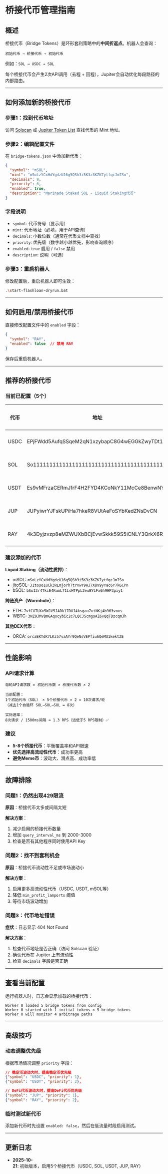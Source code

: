 # 桥接代币管理指南

## 概述

桥接代币（Bridge Tokens）是环形套利策略中的**中间折返点**。机器人会查询：

```
初始代币 → 桥接代币 → 初始代币
```

例如：`SOL → USDC → SOL`

每个桥接代币会产生2次API调用（去程 + 回程），Jupiter会自动优化每段路径的内部路由。

---

## 如何添加新的桥接代币

### 步骤1：找到代币地址

访问 [Solscan](https://solscan.io/) 或 [Jupiter Token List](https://token.jup.ag/) 查找代币的 Mint 地址。

### 步骤2：编辑配置文件

在 `bridge-tokens.json` 中添加新代币：

```json
{
  "symbol": "mSOL",
  "mint": "mSoLzYCxHdYgdzU16g5QSh3i5K3z3KZK7ytfqcJm7So",
  "decimals": 9,
  "priority": 6,
  "enabled": true,
  "description": "Marinade Staked SOL - Liquid Staking代币"
}
```

### 字段说明

- `symbol`: 代币符号（显示用）
- `mint`: 代币地址（必填，用于API查询）
- `decimals`: 小数位数（通常在代币文档中查找）
- `priority`: 优先级（数字越小越优先，影响查询顺序）
- `enabled`: `true` 启用 / `false` 禁用
- `description`: 说明（可选）

### 步骤3：重启机器人

修改配置后，重启机器人即可生效：

```bash
.\start-flashloan-dryrun.bat
```

---

## 如何启用/禁用桥接代币

直接修改配置文件中的 `enabled` 字段：

```json
{
  "symbol": "RAY",
  "enabled": false  // 禁用 RAY
}
```

保存后重启机器人。

---

## 推荐的桥接代币

### 当前已配置（5个）

| 代币 | 地址 | 流动性 | 状态 |
|------|------|--------|------|
| USDC | EPjFWdd5AufqSSqeM2qN1xzybapC8G4wEGGkZwyTDt1v | 极高 | ✅ 启用 |
| SOL | So11111111111111111111111111111111111111112 | 极高 | ✅ 启用 |
| USDT | Es9vMFrzaCERmJfrF4H2FYD4KCoNkY11McCe8BenwNYB | 高 | ✅ 启用 |
| JUP | JUPyiwrYJFskUPiHa7hkeR8VUtAeFoSYbKedZNsDvCN | 高 | ✅ 启用 |
| RAY | 4k3Dyjzvzp8eMZWUXbBCjEvwSkkk59S5iCNLY3QrkX6R | 中-高 | ✅ 启用 |

### 建议添加的代币

**Liquid Staking（流动性质押）**：
- mSOL: `mSoLzYCxHdYgdzU16g5QSh3i5K3z3KZK7ytfqcJm7So`
- jitoSOL: `J1toso1uCk3RLmjorhTtrVwY9HJ7X8V9yYac6Y7kGCPn`
- bSOL: `bSo13r4TkiE4KumL71LsHTPpL2euBYLFx6h9HP3piy1`

**跨链资产（Wormhole）**：
- ETH: `7vfCXTUXx5WJV5JADk17DUJ4ksgau7utNKj4b963voxs`
- WBTC: `3NZ9JMVBmGAqocybic2c7LQCJScmgsAZ6vQqTDzcqmJh`

**其他DEX代币**：
- ORCA: `orcaEKTdK7LKz57vaAYr9QeNsVEPfiu6QeMU1kektZE`

---

## 性能影响

### API请求计算

```
每轮API请求数 = 初始代币数 × 桥接代币数 × 2

当前配置：
1个初始代币（SOL） × 5个桥接代币 × 2 = 10次请求/轮
（减去1个自循环 SOL→SOL→SOL = 8次）

实际速率：
8次请求 / 1500ms间隔 ≈ 1.3 RPS（远低于5 RPS限制）✅
```

### 建议

- **5-8个桥接代币**：平衡覆盖率和API限速
- **优先选择高流动性代币**：成功率更高
- **避免Meme币**：波动大、滑点高、成功率低

---

## 故障排除

### 问题1：仍然出现429限流

**原因**：桥接代币太多或间隔太短

**解决方案**：
1. 减少启用的桥接代币数量
2. 增加 `query_interval_ms` 到 2000-3000
3. 检查是否有其他程序同时使用API Key

### 问题2：找不到套利机会

**原因**：桥接代币流动性不足或市场波动小

**解决方案**：
1. 启用更多高流动性代币（USDC, USDT, mSOL等）
2. 降低 `min_profit_lamports` 阈值
3. 等待市场波动增加

### 问题3：代币地址错误

**症状**：日志显示 404 Not Found

**解决方案**：
1. 检查代币地址是否正确（访问 Solscan 验证）
2. 确认代币在 Jupiter 上有流动性
3. 检查 `decimals` 字段是否正确

---

## 查看当前配置

运行机器人时，日志会显示加载的桥接代币：

```
Worker 0 loaded 5 bridge tokens from config
Worker 0 started with 1 initial tokens × 5 bridge tokens
Worker 0 will monitor 4 arbitrage paths
```

---

## 高级技巧

### 动态调整优先级

根据市场情况调整 `priority` 字段：

```json
// 稳定币波动大时，提高稳定币优先级
{"symbol": "USDC", "priority": 1},
{"symbol": "USDT", "priority": 2},

// DeFi代币波动大时，提高DeFi代币优先级
{"symbol": "JUP", "priority": 1},
{"symbol": "RAY", "priority": 2},
```

### 临时测试新代币

添加新代币时先设置 `enabled: false`，然后在低流量时段启用测试。

---

## 更新日志

- **2025-10-21**: 初始版本，启用5个桥接代币（USDC, SOL, USDT, JUP, RAY）



